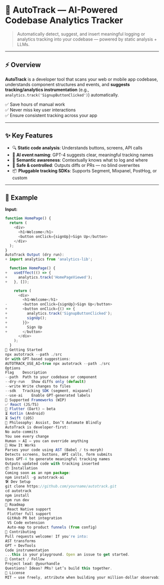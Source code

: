 # 🧠 AutoTrack — AI-Powered Codebase Analytics Tracker

> Automatically detect, suggest, and insert meaningful logging or analytics tracking into your codebase — powered by static analysis + LLMs.

---

## ⚡️ Overview

**AutoTrack** is a developer tool that scans your web or mobile app codebase, understands component structures and events, and **suggests tracking/analytics instrumentation** (e.g., `analytics.track('SignupButtonClicked')`) automatically.

✅ Save hours of manual work  
✅ Never miss key user interactions  
✅ Ensure consistent tracking across your app

---

## ✨ Key Features

- 🔍 **Static code analysis**: Understands buttons, screens, API calls
- 🤖 **AI event naming**: GPT-4 suggests clear, meaningful tracking names
- 🧠 **Semantic awareness**: Contextually knows what to log and where
- 🔄 **Safe & controlled**: Outputs diffs or PRs — no blind overwrites
- 📦 **Pluggable tracking SDKs**: Supports Segment, Mixpanel, PostHog, or custom

---

## 🧪 Example

**Input:**
```js
function HomePage() {
  return (
    <div>
      <h1>Welcome</h1>
      <button onClick={signUp}>Sign Up</button>
    </div>
  );
}
AutoTrack Output (dry run):
+ import analytics from 'analytics-lib';

  function HomePage() {
+   useEffect(() => {
+     analytics.track('HomePageViewed');
+   }, []);

    return (
      <div>
        <h1>Welcome</h1>
-       <button onClick={signUp}>Sign Up</button>
+       <button onClick={() => {
+         analytics.track('SignupButtonClicked');
+         signUp();
+       }}>
+         Sign Up
+       </button>
      </div>
    );
  }
🚀 Getting Started
npx autotrack --path ./src
Or with GPT-based suggestions:
AUTOTRACK_USE_AI=true npx autotrack --path ./src
Options
Flag	Description
--path	Path to your codebase or component
--dry-run	Show diffs only (default)
--write	Write changes to files
--sdk	Tracking SDK (segment, mixpanel)
--use-ai	Enable GPT-generated labels
🧱 Supported Frameworks (WIP)
✅ React (JS/TS)
🧪 Flutter (Dart) – beta
⏳ Kotlin (Android)
⏳ Swift (iOS)
🔐 Philosophy: Assist, Don’t Automate Blindly
AutoTrack is developer-first:
No auto-commits
You see every change
Human > AI — you can override anything
🧠 How It Works
Parses your code using AST (Babel / ts-morph)
Detects screens, buttons, API calls, form submits
Uses GPT-4 to generate meaningful tracking names
Outputs updated code with tracking inserted
📦 Installation
Coming soon as an npm package:
npm install -g autotrack-ai
🛠️ Dev Setup
git clone https://github.com/yourname/autotrack.git
cd autotrack
npm install
npm run dev
📅 Roadmap
 React Native support
 Flutter full support
 GitHub PR bot integration
 VS Code extension
 Auto-map to product funnels (from config)
🤝 Contributing
Pull requests welcome! If you're into:
AST transforms
GPT + DevTools
Code instrumentation
...this is your playground. Open an issue to get started.
📣 Contact / Follow
Project lead: @yourhandle
Questions? Ideas? PRs? Let’s build this together.
📄 License
MIT — use freely, attribute when building your million-dollar observability platform 😄
